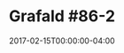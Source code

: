 ---
title: "Grafald #86-2"
type: "image"
date: 2017-02-15T00:00:00-04:00
draft: false
categories: ["Projects"]
image_path: "../img/2017/86-2.png"
alt_text: ""
is_subpage: true
---